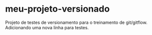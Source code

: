 # meu-projeto-versionado
Projeto de testes de versionamento para o treinamento de git/gitflow.
Adicionando uma nova linha para testes.
